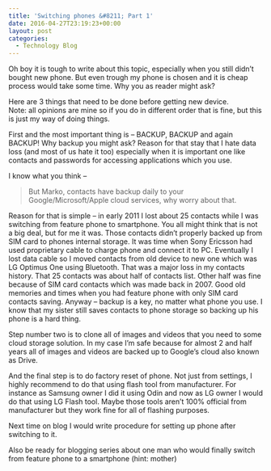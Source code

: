 ```yaml
---
title: 'Switching phones &#8211; Part 1'
date: 2016-04-27T23:19:23+00:00
layout: post
categories:
  - Technology Blog
---
```

Oh boy it is tough to write about this topic, especially when you still didn&#8217;t bought new phone. But even trough my phone is chosen and it is cheap process would take some time. Why you as reader might ask?

Here are 3 things that need to be done before getting new device.  
Note: all opinions are mine so if you do in different order that is fine, but this is just my way of doing things.

First and the most important thing is &#8211; BACKUP, BACKUP and again BACKUP! Why backup you might ask? Reason for that stay that I hate data loss (and most of us hate it too) especially when it is important one like contacts and passwords for accessing applications which you use.

I know what you think &#8211;

> But Marko, contacts have backup daily to your Google/Microsoft/Apple cloud services, why worry about that.

Reason for that is simple &#8211; in early 2011 I lost about 25 contacts while I was switching from feature phone to smartphone. You all might think that is not a big deal, but for me it was. Those contacts didn&#8217;t properly backed up from SIM card to phones internal storage. It was time when Sony Ericsson had used proprietary cable to charge phone and connect it to PC. Eventually I lost data cable so I moved contacts from old device to new one which was LG Optimus One using Bluetooth. That was a major loss in my contacts history. That 25 contacts was about half of contacts list. Other half was fine because of SIM card contacts which was made back in 2007. Good old memories and times when you had feature phone with only SIM card contacts saving. Anyway &#8211; backup is a key, no matter what phone you use. I know that my sister still saves contacts to phone storage so backing up his phone is a hard thing.

Step number two is to clone all of images and videos that you need to some cloud storage solution. In my case I&#8217;m safe because for almost 2 and half years all of images and videos are backed up to Google&#8217;s cloud also known as Drive.

And the final step is to do factory reset of phone. Not just from settings, I highly recommend to do that using flash tool from manufacturer. For instance as Samsung owner I did it using Odin and now as LG owner I would do that using LG Flash tool. Maybe those tools aren&#8217;t 100% official from manufacturer but they work fine for all of flashing purposes.

Next time on blog I would write procedure for setting up phone after switching to it.

Also be ready for blogging series about one man who would finally switch from feature phone to a smartphone (hint: mother)